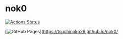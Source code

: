 # nok0
 [![Actions Status](https://github.com/tsuchinoko29/nok0/workflows/verify/badge.svg)](https://github.com/tsuchinoko29/nok0/actions)
 
 [![GitHub Pages](https://img.shields.io/static/v1?label=GitHub+Pages&message=+&color=brightgreen&logo=github)](https://tsuchinoko29.github.io/nok0/